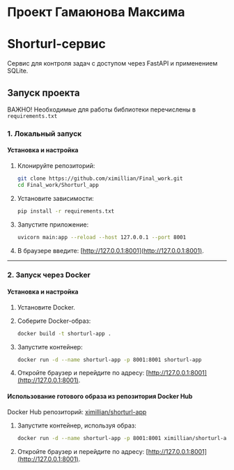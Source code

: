# Проект Гамаюнова Максима

# Shorturl-сервис
Сервис для контроля задач с доступом через FastAPI и применением SQLite.

## **Запуск проекта**

ВАЖНО! Необходимые для работы библиотеки перечислены в `requirements.txt`

### 1. Локальный запуск

#### Установка и настройка
1. Клонируйте репозиторий:
    ```bash
    git clone https://github.com/ximillian/Final_work.git
    cd Final_work/Shorturl_app
    ```

2. Установите зависимости:
    ```bash
    pip install -r requirements.txt
    ```

3. Запустите приложение:
    ```bash
    uvicorn main:app --reload --host 127.0.0.1 --port 8001
    ```

6. В браузере введите: [http://127.0.0.1:8001](http://127.0.0.1:8001).

---

### 2. **Запуск через Docker**

#### Установка и настройка
1. Установите Docker.

2. Соберите Docker-образ:
    ```bash
    docker build -t shorturl-app .
    ```

3. Запустите контейнер:
    ```bash
    docker run -d --name shorturl-app -p 8001:8001 shorturl-app
    ```

4. Откройте браузер и перейдите по адресу: [http://127.0.0.1:8001](http://127.0.0.1:8001).

#### Использование готового образа из репозитория Docker Hub

Docker Hub репозиторий: [ximillian/shorturl-app](https://hub.docker.com/repository/docker/ximillian/shorturl-app/general)

1. Запустите контейнер, используя образ:
    ```bash
    docker run -d --name shorturl-app -p 8001:8001 ximillian/shorturl-app:latest
    ```

2. Откройте браузер и перейдите по адресу: [http://127.0.0.1:8001](http://127.0.0.1:8001).


